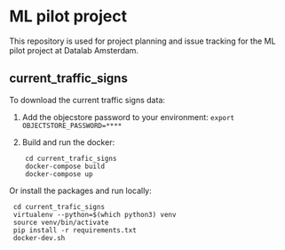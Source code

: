 # ML pilot project

This repository is used for project planning and issue tracking for the ML
pilot project at Datalab Amsterdam.

## current_traffic_signs
To download the current traffic signs data:

1. Add the objecstore password to your environment:
```export OBJECTSTORE_PASSWORD=****```

2. Build and run the docker:
```
    cd current_trafic_signs
    docker-compose build
    docker-compose up
```
Or install the packages and run locally:
```
 cd current_trafic_signs
 virtualenv --python=$(which python3) venv
 source venv/bin/activate
 pip install -r requirements.txt
 docker-dev.sh
```

